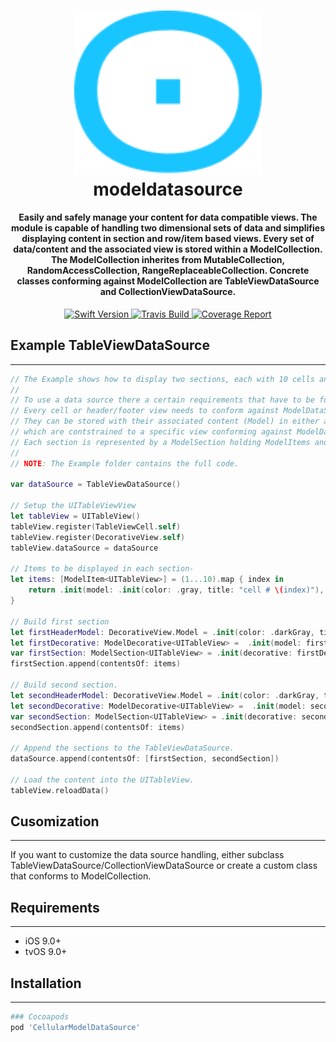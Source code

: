 <!-- markdownlint-disable MD002 MD033 MD041 -->
<h1 align="center">
  <a href="https://cellular.de">
    <img src="./.github/cellular.svg" width="300" max-width="50%">
  </a>
  <br>modeldatasource<br>
</h1>


<h4 align="center">
Easily and safely manage your content for data compatible views. The module is capable of handling two dimensional sets of data and simplifies displaying content in section and row/item based views.
Every set of data/content and the associated view is stored within a ModelCollection. The ModelCollection inherites from MutableCollection, RandomAccessCollection, RangeReplaceableCollection. Concrete classes conforming against ModelCollection are TableViewDataSource and CollectionViewDataSource.
</h4>

<p align="center">
    <a href="https://swift.org">
        <img src="https://img.shields.io/badge/swift-4.2-orange.svg?style=flat" alt="Swift Version">
    </a>
    <a href="http://travis-ci.com/cellular/modeldatasource-swift/">
        <img src="https://img.shields.io/travis/com/cellular/networking-swift.svg" alt="Travis Build">
    </a>
     <a href="https://codecov.io/gh/cellular/modeldatasource-swift">
        <img src="https://codecov.io/gh/cellular/modeldatasource-swift/branch/master/graph/badge.svg" alt="Coverage Report">
    </a>
</p>
<!-- markdownlint-enable MD033 -->

## Example TableViewDataSource
---

```swift
// The Example shows how to display two sections, each with 10 cells and a header.
//
// To use a data source there a certain requirements that have to be fulfilled:
// Every cell or header/footer view needs to conform against ModelDataSourceViewDisplayable. 
// They can be stored with their associated content (Model) in either a ModelItem or ModelDecorative
// which are contstrained to a specific view conforming against ModelDataSourceView (e.g. UITableView). 
// Each section is represented by a ModelSection holding ModelItems and ModelDecoratives.
//
// NOTE: The Example folder contains the full code.

var dataSource = TableViewDataSource()

// Setup the UITableViewView
let tableView = UITableView()
tableView.register(TableViewCell.self)
tableView.register(DecorativeView.self)
tableView.dataSource = dataSource

// Items to be displayed in each section-
let items: [ModelItem<UITableView>] = (1...10).map { index in
    return .init(model: .init(color: .gray, title: "cell # \(index)"), cell: TableViewCell.self)
}

// Build first section
let firstHeaderModel: DecorativeView.Model = .init(color: .darkGray, title: "Header 1")
let firstDecorative: ModelDecorative<UITableView> =  .init(model: firstHeaderModel, view: DecorativeView.self)
var firstSection: ModelSection<UITableView> = .init(decorative: firstDecorative, kind: .header)
firstSection.append(contentsOf: items)

// Build second section.
let secondHeaderModel: DecorativeView.Model = .init(color: .darkGray, title: "Header 2")
let secondDecorative: ModelDecorative<UITableView> =  .init(model: secondHeaderModel, view: DecorativeView.self)
var secondSection: ModelSection<UITableView> = .init(decorative: secondDecorative, kind: .header)
secondSection.append(contentsOf: items)

// Append the sections to the TableViewDataSource.
dataSource.append(contentsOf: [firstSection, secondSection])

// Load the content into the UITableView.
tableView.reloadData()

```

## Cusomization
---
If you want to customize the data source handling, either subclass TableViewDataSource/CollectionViewDataSource or create a custom class that conforms to ModelCollection.

## Requirements
---
* iOS 9.0+
* tvOS 9.0+

## Installation
---

```ruby
### Cocoapods
pod 'CellularModelDataSource'
```